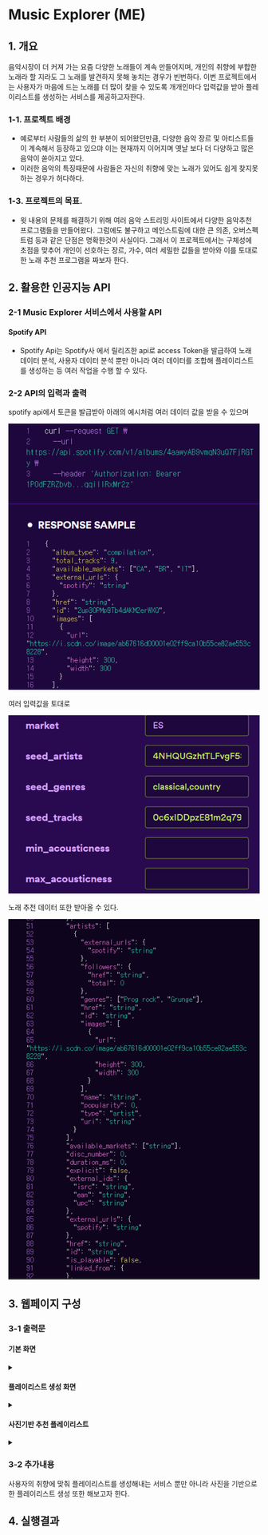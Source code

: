 # Music Explorer (ME)

## 1. 개요
 음악시장이 더 커져 가는 요즘 다양한 노래들이 계속 만들어지며, 개인의 취향에 부합한 노래라 할 지라도 그 노래를 발견하지 못해 놓치는 경우가 빈번하다.
이번 프로젝트에서는 사용자가 마음에 드는 노래를 더 많이 찾을 수 있도록 개개인마다 입력값을 받아 플레이리스트를 생성하는 서비스를 제공하고자한다.

### 1-1. 프로젝트 배경

- 예로부터 사람들의 삶의 한 부분이 되어왔던만큼, 다양한 음악 장르 및 아티스트들이 계속해서 등장하고 있으먀 이는 현재까지 이어지며 옛날 보다 더 다양하고 많은 음악이 쏟아지고 있다.
- 이러한 음악의 특징때문에 사람들은 자신의 취향에 맞는 노래가 있어도 쉽게 찾지못하는 경우가 허다하다.

### 1-3. 프로젝트의 목표.
- 윗 내용의 문제를 해결하기 위해 여러 음악 스트리밍 사이트에서 다양한 음악추천 프로그램들을 만들어왔다. 그럼에도 불구하고 메인스트림에 대한 큰 의존, 오버스펙트럼 등과 같은 단점은 명확한것이 사실이다.
그래서 이 프로젝트에서는 구체성에 초점을 맞추어 개인이 선호하는 장르, 가수, 여러 세밀한 값들을 받아와 이를 토대로 한 노래 추천 프로그램을 짜보자 한다.

## 2. 활용한 인공지능 API

### 2-1 Music Explorer 서비스에서 사용할 API

#### Spotify API
- Spotify Api는 Spotify사 에서 릴리즈한 api로  access Token을 발급하여 노래 데이터 분석, 사용자 데이터 분석 뿐만 아니라 여러 데이터를 조합해 플레이리스트를 생성하는 등 여러 작업을 수행 할 수 있다.


### 2-2 API의 입력과 출력
spotify api에서 토큰을 발급받아 아래의 예시처럼 여러 데이터 값을 받을 수 있으며<br>

![onealog](img/api3.png)<br>

여러 입력값을 토대로<br>

![onealog](img/api4.png)<br>

노래 추천 데이터 또한 받아올 수 있다.<br>

![onealog](img/api4_1.png)<br>

## 3. 웹페이지 구성
### 3-1 출력문

 #### 기본 화면
 
 <details><summary>
</summary>

  
![onealog](img/sp1.png) 

</details>

#### 플레이리스트 생성 화면

 <details><summary>
</summary>

![onealog](img/sp2.png)   

</details>

#### 사진기반 추천 플레이리스트

 <details><summary>
</summary>

![onealog](img/sp3.png)   

</details>

### 3-2 추가내용
사용자의 취향에 맞춰 플레이리스트를 생성해내는 서비스 뿐만 아니라 사진을 기반으로한 플레이리스트 생성 또한 해보고자 한다.




## 4. 실행결과


